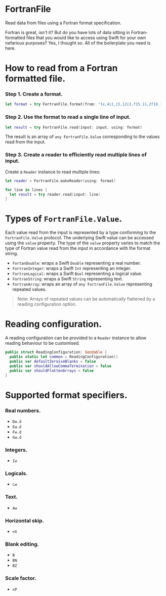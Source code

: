 # FortranFile
Read data from files using a Fortran format specification.

Fortran is great, isn't it? But do you have lots of data sitting in Fortran-formatted files that you would like to access using Swift for your own nefarious purposes? Yes, I thought so. All of the boilerplate you need is here.

# How to read from a Fortran formatted file.

### Step 1. Create a format.
```Swift
let format = try FortranFile.format(from: "1x,4i1,i5,12i3,f15.11,2f18.11,f14.11,f20.11")
```

### Step 2. Use the format to read a single line of input.
```Swift
let result = try FortranFile.read(input: input, using: format)
```
The result is an array of `any FortranFile.Value` corresponding to the values read from the input.

### Step 3. Create a reader to efficiently read multiple lines of input.

Create a `Reader` instance to read multiple lines:
```Swift
let reader = FortranFile.makeReader(using: format)

for line in lines {
  let result = try reader.read(input: line)
}
```
# Types of `FortranFile.Value`.

Each value read from the input is represented by a type conforming to the `FortranFile.Value` protocol. The underlying Swift value can be accessed using the `value` property. The type of the `value` property varies to match the type of Fortran value read from the input in accordance with the format string.
- `FortanDouble`: wraps a Swift `Double` representing a real number.
- `FortranInteger`: wraps a Swift `Int` representing an integer.
- `FortranLogical`: wraps a Swift `Bool` representing a logical value.
- `FortranString`: wraps a Swift `String` representing text.
- `FortranArray`: wraps an array of `any FortranFile.Value` representing repeated values.

> Note: Arrays of repeated values can be automatically flattened by a reading configuration option.

# Reading configuration.

A reading configuration can be provided to a `Reader` instance to allow reading behaviour to be customised.

```Swift
public struct ReadingConfiguration: Sendable {
  public static let common = ReadingConfiguration()
  public var defaultZeroiseBlanks = false
  public var shouldAllowCommaTermination = false
  public var shouldFlattenArrays = false
}
```

# Supported format specifiers.

### Real numbers.
- `Dw.d`
- `Ew.d`
- `Fw.d`
- `Gw.d`

### Integers.
- `Iw`

### Logicals.
- `Lw`

### Text.
- `Aw`

### Horizontal skip.
- `nX`

### Blank editing.
- `B`
- `BN`
- `BZ`

### Scale factor.
- `nP`
